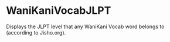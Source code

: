 # WaniKaniVocabJLPT
Displays the JLPT level that any WaniKani Vocab word belongs to (according to Jisho.org).

